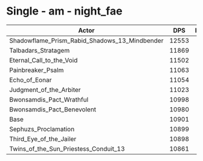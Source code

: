 # Single - am - night_fae
| Actor | DPS | Increase |
|---|:---:|:---:|
|Shadowflame_Prism_Rabid_Shadows_13_Mindbender|12553|15.15%|
|Talbadars_Stratagem|11869|8.88%|
|Eternal_Call_to_the_Void|11502|5.51%|
|Painbreaker_Psalm|11063|1.49%|
|Echo_of_Eonar|11054|1.40%|
|Judgment_of_the_Arbiter|11023|1.11%|
|Bwonsamdis_Pact_Wrathful|10998|0.88%|
|Bwonsamdis_Pact_Benevolent|10980|0.72%|
|Base|10901|0.00%|
|Sephuzs_Proclamation|10899|-0.02%|
|Third_Eye_of_the_Jailer|10898|-0.03%|
|Twins_of_the_Sun_Priestess_Conduit_13|10861|-0.37%|
